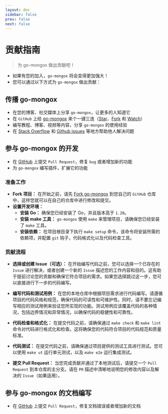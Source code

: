 ```yaml
---
layout: doc
sidebar: false
prev: false
next: false
---
```

# 贡献指南
> 为 go-mongox 做出贡献吧！
- 如果有您的加入，`go-mongox` 将会变得更加强大！
- 您可以通过以下方式为 `go-mongox` 做出贡献：

## 传播 go-mongox
- 在您的博客、社交媒体上分享 `go-mongox`，让更多的人知道它
- 在 `GitHub` 上给 [go-mongox](https://github.com/chenmingyong0423/go-mongox) 来个一键三连（[Star](https://github.com/chenmingyong0423/go-mongox/stargazers)、[Fork](https://github.com/chenmingyong0423/go-mongox/network/members) 和 [Watch](https://github.com/chenmingyong0423/go-mongox/watchers)）
- 编写教程、博客、视频等内容，分享 `go-mongox` 的使用经验
- 在 [Stack Overflow](https://stackoverflow.com/questions/tagged/go-mongox) 和 [Github issues](https://github.com/chenmingyong0423/go-mongox/issues) 等地方帮助他人解决问题

## 参与 go-mongox 的开发
- 在 [GitHub](https://github.com/chenmingyong0423/go-mongox/pulls) 上提交 `Pull Request`，修复 `bug` 或者增加新的功能
- 为 `go-mongox` 编写插件，扩展它的功能
### 准备工作
- **Fork 项目：** 在开始之前，请先 [Fork go-mongox](https://github.com/chenmingyong0423/go-mongox/fork) 到您自己的 `GitHub` 仓库中，这样您就可以在自己的仓库中进行修改和提交。
- **设置开发环境：**
    - **安装 Go：** 确保您已经安装了 Go，并且版本高于 `1.20`。
    - **安装 make 工具：** `go-mongox` 使用 `make` 来管理项目，请确保您已经安装了 `make` 工具。
    - **安装依赖：** 在项目根目录下执行 `make setup` 命令，该命令将安装所需的依赖项，并配置 `git` 钩子，代码格式化以及代码检查工具。
### 贡献流程

- **选择或创建 Issue（可选）：** 在开始编写代码之前，您可以选择一个已存在的 `Issue` 进行解决，或者创建一个新的 `Issue` 描述您的工作内容和目的。这有助于提前讨论您的贡献和确保它符合项目的需求。如果您选择跳过这一步，您可以直接进行下一步的代码编写。

- **编写代码和测试用例：** 在您的本地仓库中根据项目需求进行代码编写。请遵循项目的代码风格和规范，确保代码的可读性和可维护性。同时，请不要忘记编写相应的测试用例来验证您所实现的功能。测试用例应该覆盖代码的各种情况，包括边界情况和异常情况，以确保代码的稳健性和可靠性。

- **代码检查和格式化：** 在提交代码之前，请确保通过 `make check` 和 `make lint` 命令对代码进行格式化和检查。这将确保您的代码符合项目的代码规范和质量标准。

- **代码测试：** 在提交代码之前，请确保通过项目提供的测试工具进行测试。您可以使用 `make ut` 运行单元测试，以及 `make e2e` 运行集成测试。

- **提交 Pull Request：** 当您完成贡献并通过了本地测试后，请提交一个 `Pull Request` 到本仓库的主分支。请在 `PR` 描述中清晰地说明您的修改内容以及解决的 `Issue`（如果适用）。


## 参与 go-mongox 的文档编写
- 在 [GitHub](https://github.com/chenmingyong0423/go-mongox-doc/pulls) 上提交 `Pull Request`，修复文档错误或者增加新的文档
